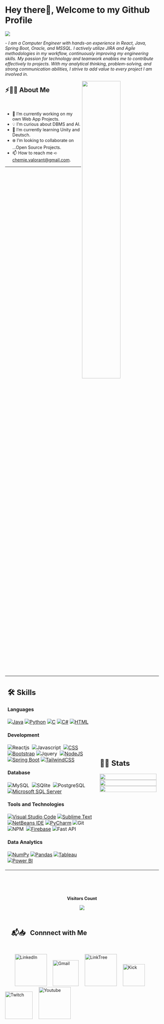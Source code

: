 # Hey there👋, Welcome to my Github Profile

<img src="https://readme-typing-svg.herokuapp.com?font=Architects+Daughter&color=22EBF7&size=25&center=false&lines=Hey!+it's+Burak;Full+stack+developer...;Active+Open+Source+Contributor..."/>
 
 <p>- <i>I am a Computer Engineer with hands-on experience in React, Java, Spring Boot, Oracle, and MSSQL. I actively utilize JIRA and Agile methodologies in my workflow, continuously improving my engineering skills. My passion for technology and teamwork enables me to contribute effectively to projects. With my analytical thinking, problem-solving, and strong communication abilities, I strive to add value to every project I am involved in.</i></p>


<img src="https://user-images.githubusercontent.com/89788120/167628634-549d2bdd-609e-4275-85af-1e1974da64ca.gif" width="50%" align="right" />

## ⚡🙋‍♂️ About Me

</br>

- 🔧 I’m currently working on my own Web App Projects.
- 💡 I’m curious about DBMS and AI.
- 📖 I’m currently learning Unity and Deutsch.
- ❄️ I’m looking to collaborate on ...Open Source Projects.
- 📫 How to reach me ➪ chemie.valorant@gmail.com.

<hr>

<!---

ChemieAi/ChemieAi is a ✨ special ✨ repository because its `README.md` (this file) appears on your GitHub profile.
You can click the Preview link to take a look at your changes.

--->


</br>


<table width="100%" >

 <tr>
    <td width="60%">
     
## 🛠️ Skills

#### Languages

[![Java](https://img.shields.io/badge/Java-%23ED8B00.svg?logo=openjdk&logoColor=white)](#)
[![Python](https://img.shields.io/badge/Python-3776AB?logo=python&logoColor=fff)](#)
[![C](https://img.shields.io/badge/C-00599C?logo=c&logoColor=white)](#)
[![C#](https://custom-icon-badges.demolab.com/badge/C%23-%23239120.svg?logo=cshrp&logoColor=white)](#)
[![HTML](https://img.shields.io/badge/HTML-%23E34F26.svg?logo=html5&logoColor=white)](#)


#### Development
![Reactjs](https://img.shields.io/badge/React-20232A?style=flat&logo=react&logoColor=61DAFB)&nbsp;
![Javascript](https://img.shields.io/badge/JavaScript-F7DF1E?style=flat&logo=javascript&logoColor=black)&nbsp;
[![CSS](https://img.shields.io/badge/CSS-1572B6?logo=css3&logoColor=fff)](#)
[![Bootstrap](https://img.shields.io/badge/Bootstrap-7952B3?logo=bootstrap&logoColor=fff)](#)
![Jquery](https://img.shields.io/badge/jQuery-0769AD?style=flat&logo=jquery&logoColor=white)&nbsp;
[![NodeJS](https://img.shields.io/badge/Node.js-6DA55F?logo=node.js&logoColor=white)](#)
[![Spring Boot](https://img.shields.io/badge/Spring%20Boot-6DB33F?logo=springboot&logoColor=fff)](#)
[![TailwindCSS](https://img.shields.io/badge/Tailwind%20CSS-%2338B2AC.svg?logo=tailwind-css&logoColor=white)](#)



#### Database

![MySQL](https://img.shields.io/badge/MySQL-00000F?style=flat&logo=mysql&logoColor=white)&nbsp;
![SQlite](https://img.shields.io/badge/-SQlite-05122A?style=flat&logo=sqlite&logoColor=A8B9CC)&nbsp;
![PostgreSQL](https://img.shields.io/badge/PostgreSQL-316192?style=flat&logo=postgresql&logoColor=green)
[![Microsoft SQL Server](https://custom-icon-badges.demolab.com/badge/Microsoft%20SQL%20Server-CC2927?logo=mssqlserver-white&logoColor=white)](#)

#### Tools and Technologies

[![Visual Studio Code](https://custom-icon-badges.demolab.com/badge/Visual%20Studio%20Code-0078d7.svg?logo=vsc&logoColor=white)](#)
[![Sublime Text](https://img.shields.io/badge/Sublime%20Text-%23575757.svg?logo=sublime-text&logoColor=important)](#)
[![NetBeans IDE](https://img.shields.io/badge/NetBeans%20IDE-1B6AC6.svg?logo=apache-netbeans-ide&logoColor=white)](#)
[![PyCharm](https://img.shields.io/badge/PyCharm-000?logo=pycharm&logoColor=fff)](#)
![Git](https://img.shields.io/badge/-Git-05122A?style=flat&logo=git)&nbsp;
![NPM](https://img.shields.io/badge/npm-CB3837?style=flat&logo=npm&logoColor=white)&nbsp;
[![Firebase](https://img.shields.io/badge/Firebase-039BE5?logo=Firebase&logoColor=white)](#)
![Fast API](https://img.shields.io/badge/fastapi-109989?style=flat&logo=FASTAPI&logoColor=white)



#### Data Analytics 

[![NumPy](https://img.shields.io/badge/NumPy-4DABCF?logo=numpy&logoColor=fff)](#)
[![Pandas](https://img.shields.io/badge/Pandas-150458?logo=pandas&logoColor=fff)](#)
[![Tableau](https://custom-icon-badges.demolab.com/badge/Tableau-0176D3?logo=tableau&logoColor=fff)](#)
[![Power BI](https://custom-icon-badges.demolab.com/badge/Power%20BI-F1C912?logo=power-bi&logoColor=fff)](#)
     
</td>
    <td>
  
## 📄📜 Stats


<p align="center">
  <img width="100%" src="https://github-readme-stats.vercel.app/api?username=chemieai&theme=algolia&show_icons=true&bg_color=transparent&title_color=navy&text_color=black" />
 </br>
  <img width="100%" src="https://github-readme-streak-stats.herokuapp.com/?user=chemieai"/>
 </br>
  <img width="100%" src="https://github-readme-stats.vercel.app/api/top-langs/?username=chemieai&exclude_repo=Portfolio,HomePal&langs_count=11&layout=compact&bg_color=transparent" />
</p>
     
  </td>
 </tr>
</table>


</br>


</br>
</br>

</br>



<div align="center">
 <b style = {font-weight: 600}>Visitors Count</b>

<p align="center"><img align="center" src="https://profile-counter.glitch.me/{chemieai}/count.svg" /></p> 
<br>
</div>
 

## &nbsp; &nbsp; 📬📥 &nbsp; Connnect with Me

<br/>

&nbsp; &nbsp; &nbsp; &nbsp; <a href="https://www.linkedin.com/in/burak-kızılay/"><img width="105px" alt="LinkedIn" src="https://custom-icon-badges.demolab.com/badge/LinkedIn-0A66C2?logo=linkedin-white&logoColor=fff"/></a> &nbsp;&nbsp;&nbsp;
<a href="mailto:chemie.valorant@gmail.com"><img width="85px" alt="Gmail" src="https://img.shields.io/badge/Gmail-D14836?style=flat&logo=gmail&logoColor=white" /></a> &nbsp; &nbsp; 
<a href="https://linktr.ee/Chemie_"><img width="105px" alt="LinkTree" src="https://img.shields.io/badge/LinkTree-1de9b6?logo=linktree&logoColor=white" /></a> &nbsp; &nbsp; 
<a href="https://kick.com/Chemie"><img width="72px" alt="Kick" src="https://img.shields.io/badge/Kick-53FC19?logo=kick&logoColor=000" /></a> &nbsp; &nbsp; 
<a href="https://twitch.tv/ChemieAi"><img width="90px" alt="Twitch" src="https://img.shields.io/badge/Twitch-%239146FF.svg?logo=Twitch&logoColor=white" /></a> &nbsp; &nbsp; 
<a href="https://www.youtube.com/@chemieai"><img width="105px" alt="Youtube" src="https://img.shields.io/badge/YouTube-%23FF0000.svg?logo=YouTube&logoColor=white" /></a> &nbsp; &nbsp; 


</br>
</br>

